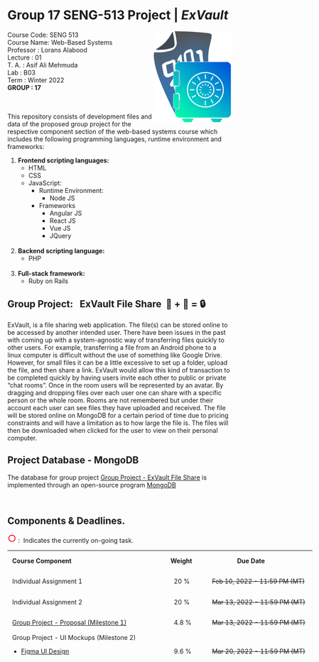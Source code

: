 # Group 17 SENG-513 Project | *ExVault*
<img align="right" width="175" height="206" src="/images/ExVault_logo.png">
Course Code: SENG 513<br>
Course Name: Web-Based Systems<br>
Professor  : Lorans Alabood<br>
Lecture    : 01<br>
T. A.      : Asif Ali Mehmuda<br>
Lab        : B03<br>
Term       : Winter 2022<br>
<b>GROUP   : 17</b><br><br>

<body>
<br>
<div>
<p>This repository consists of development files and data of the proposed group project for the respective component section of the web-based systems course which includes the following programming languages, runtime environment and frameworks:</p>
<ol>
  <b><li>Frontend scripting languages:</b>
  <ul>
	<li>HTML</li>
	<li>CSS</li>
	<li>JavaScript:
		<ul>
		<li>Runtime Environment:
			<ul>
				<li>Node JS</li>
			</ul>
		</li>
		<li>Frameworks
			<ul>
				<li>Angular JS</li>
				<li>React JS</li>
				<li>Vue JS</li>
				<li>JQuery</li>
			</ul>
		</li>
		</ul>
	</li>
  </li>
</ul>
<br>
  <b><li>Backend scripting language:</b>
  <ul>
  <li>PHP</li>
  </ul>
 </li>
<br>
  <b><li>Full-stack framework:</b>
	<ul>
	<li>Ruby on Rails</li>
	</ul>
</li>
</ol>
</div>
</div>
<div>
<h2>Group Project:&nbsp&nbsp&nbspExVault File Share&nbsp&nbsp📁&nbsp<strong>+</strong>&nbsp💬&nbsp<strong>=</strong>&nbsp🔒</h2>
<p>ExVault, is a file sharing web application. The file(s) can be stored online to be accessed by another intended user. There have been issues in the past with coming up with a system-agnostic way of transferring files quickly to other users. For example, transferring a file from an Android phone to a linux computer is difficult without the use of something like Google Drive. However, for small files it can be a little excessive to set up a folder, upload the file, and then share a link. ExVault would allow this kind of transaction to be completed quickly by having users invite each other to public or private “chat rooms”. Once in the room users will be represented by an avatar. By dragging and dropping files over each user one can share with a specific person or the whole room. Rooms are not remembered but under their account each user can see files they have uploaded and received. The file will be stored online on MongoDB for a certain period of time due to pricing constraints and will have a limitation as to how large the file is. The files will then be downloaded when clicked for the user to view on their personal computer.</p>
</div>

<div>
<h2>Project Database - MongoDB</h2>
<p>The database for group project <a href="https://github.com/FireHeart2K/Group17_GroupProject_SENG513/edit/main/README.md#group-projectexvault-file-share">Group Project - ExVault File Share</a> is implemented through an open-source program <a href="https://cloud.mongodb.com/v2/623e1fb8e8a0190f39fc4595">MongoDB</a></p>
</div>
	
<br>
<div>
<h2>Components & Deadlines.</h2>
<p><img src="/images/Multicolor-Circle.gif"; style="width: 20px; height: 20px;">&nbsp;:&nbsp; Indicates the currently on-going task.</p>
<table style="width: 686.812px; height: 235px; float: center;" border="0" cellpadding="2">
<tbody>
<tr style="height: 15px;">
<td style="width: 366px; height: 41px;">&nbsp;<strong>Course Component</strong></td>
<td style="width: 78px; height: 41px; ">&nbsp;<strong>Weight</strong></td>
<td style="width: 239.812px; height: 41px;">&nbsp;&nbsp;&nbsp;&nbsp;&nbsp;&nbsp;&nbsp;&nbsp;&nbsp;&nbsp;&nbsp;&nbsp;&nbsp;&nbsp;&nbsp;&nbsp;&nbsp;<strong>Due Date</strong></td>
</tr>
<tr style="height: 41px;">
<td style="width: 366px; height: 41px;">&nbsp;Individual Assignment 1</td>
<td style="width: 78px; height: 41px; ">&nbsp;&nbsp;&nbsp;20&nbsp;%</td>
<td id="dateColum" style="width: 239.812px; height: 41px;">&nbsp;&nbsp;<strike>Feb 10, 2022 - 11:59 PM (MT)</strike></td>
</tr>
<tr style="height: 41px;">
<td style="width: 366px; height: 41px;">&nbsp;Individual Assignment 2</td>
<td style="width: 78px; height: 41px;">&nbsp;&nbsp;&nbsp;20&nbsp;%</td>
<td id="dateColum" style="width: 239.812px; height: 41px;">&nbsp;&nbsp;<strike>Mar 13, 2022 - 11:59 PM (MT)</strike></td>
</tr>
<tr style="height: 41px;">
<td style="width: 366px; height: 41px;">&nbsp;<a href="https://drive.google.com/drive/folders/1ynrTJJwakhet_teFYJN7wTcA9iZIkbLc">Group Project - Proposal (Milestone 1)</a></td>
<td style="width: 78px; height: 41px;">&nbsp;&nbsp;&nbsp;4.8&nbsp;%</td>
<td id="date" style="width: auto; height: 41px;">&nbsp;&nbsp;<strike>Mar 13, 2022 - 11:59 PM (MT)</strike></td>
</tr>
<tr style="height: 41px;">
<td style="width: 366px; height: 41px;">&nbsp;Group Project - UI Mockups (Milestone 2)&nbsp;&nbsp;<ul>
	<li><a href="https://www.figma.com/file/22lc2cI8KPElpTmSS00SKw/SENG-513-Mockup?node-id=2%3A452">Figma UI Design</a></li>
	<li><a href="https://drive.google.com/drive/folders/1ENLRHc7mA_ffE2DADWEix7VwQ7543nWO">Presentaion</a></li>
		<ul/></td>
<td style="width: 78px; height: 41px; ">&nbsp;&nbsp;&nbsp;9.6&nbsp;%</td>
<td id="date" style="width: 239.812px; height: 41px;">&nbsp;&nbsp;<strike>Mar 20, 2022 - 11:59 PM (MT)</strike></td>
</tr>
<tr style="height: 33px;">
<td style="width: 366px; height: 41px;">&nbsp;<a href="https://drive.google.com/drive/folders/1CLVgGAMVrSwWsddPPYNeNypMQ2YDRxJs">Group Project - Technical Topic Presentation (Milestone 3)&nbsp;&nbsp;</a></td>
<td style="width: 78px; height: 41px; ">&nbsp;&nbsp;&nbsp;9.6&nbsp;%</td>
<td id="date" style="width: 239.812px; height: 41px;">&nbsp;&nbsp;<strike>Mar 15, 2022 - 11:59 PM (MT)</strike>&nbsp&nbsp</td>
</tr>
<tr style="height: 29px;">
<td style="width: 366px; height: 29px;">&nbsp;<a href="https://drive.google.com/drive/folders/19QvOVB-bT3cTrCoxZXWFL-VI8hDhbbhF">Group Project - Final Report & Live Demo (Milestone 4)</a>&nbsp;&nbsp;&nbsp;<img src="/images/Multicolor-Circle.gif"; style="width: 20px; height: 20px;">&nbsp;</td>
<td style="width: 78px; height: 41px;">&nbsp;&nbsp;&nbsp;36&nbsp;%</td>
<td id="date" style="width: 239.812px; height: 41px;">&nbsp;&nbsp;Apr 12, 2022 - 11:59 PM (MT)</td>
</tr>
</tbody>
</table>
</div>
</body>
